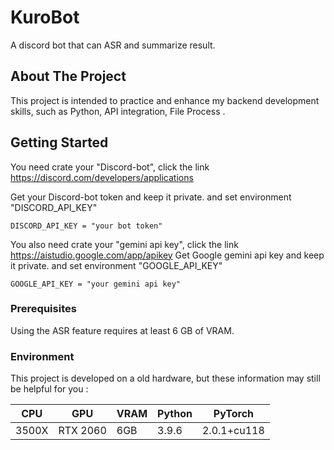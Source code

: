 # KuroBot

A discord bot that can ASR and summarize result.

## About The Project

This project is intended to practice and enhance my backend development skills, such as Python, API integration, File Process .  

## Getting Started

You need crate your "Discord-bot", click the link
https://discord.com/developers/applications

Get your Discord-bot token and keep it private.
and set environment "DISCORD_API_KEY"
```
DISCORD_API_KEY = "your bot token"
```

You also need crate your "gemini api key", click the link
https://aistudio.google.com/app/apikey
Get Google gemini api key and keep it private.
and set environment "GOOGLE_API_KEY"
```
GOOGLE_API_KEY = "your gemini api key"
```

### Prerequisites
Using the ASR feature requires at least 6 GB of VRAM.

### Environment
This project is developed on a old hardware, but these information may still be helpful for you :

| CPU | GPU | VRAM | Python | PyTorch |
|  ----  | ----  | ----  | ----  | ----  |
| 3500X | RTX 2060 | 6GB | 3.9.6 | 2.0.1+cu118|
